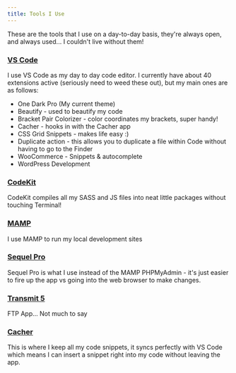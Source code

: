 ```yaml
---
title: Tools I Use
---
```

These are the tools that I use on a day-to-day basis, they're always open, and always used... I couldn't live without them!


### [VS Code](https://code.visualstudio.com)
I use VS Code as my day to day code editor. I currently have about 40 extensions active (seriously need to weed these out), but my main ones are as follows:

- One Dark Pro (My current theme)
- Beautify - used to beautify my code
- Bracket Pair Colorizer - color coordinates my brackets, super handy!
- Cacher - hooks in with the Cacher app
- CSS Grid Snippets - makes life easy :)
- Duplicate action - this allows you to duplicate a file within Code without having to go to the Finder
- WooCommerce - Snippets & autocomplete
- WordPress Development

### [CodeKit](https://codekitapp.com)
CodeKit compiles all my SASS and JS files into neat little packages without touching Terminal!

### [MAMP](https://www.mamp.info/en/)
I use MAMP to run my local development sites

### [Sequel Pro](https://www.sequelpro.com)
Sequel Pro is what I use instead of the MAMP PHPMyAdmin - it's just easier to fire up the app vs going into the web browser to make changes.

### [Transmit 5](https://www.panic.com/transmit/)
FTP App... Not much to say

### [Cacher](https://cacher.io)
This is where I keep all my code snippets, it syncs perfectly with VS Code which means I can insert a snippet right into my code without leaving the app.
